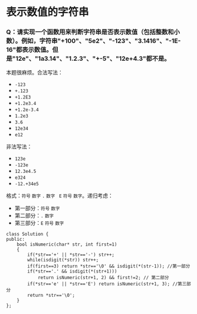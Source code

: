 # 表示数值的字符串

### Q：请实现一个函数用来判断字符串是否表示数值（包括整数和小数）。例如，字符串"+100"、"5e2"、"-123"、"3.1416"、"-1E-16"都表示数值。但是"12e"、"1a3.14"、"1.2.3"、"+-5"、"12e+4.3"都不是。

本题很麻烦。合法写法：
- `-123`
- `+.123`
- `+1.2E3`
- `+1.2e3.4`
- `+1.2e-3.4`
- `1.2e3`
- `3.6`
- `12e34`
- `e12`

非法写法：
- `123e`
- `-123e`
- `12.3e4.5`
- `e324`
- `-12.+34e5`

格式：`符号` `数字` `.` `数字 ` `E` `符号` `数字`。递归考虑：
- 第一部分：`符号` `数字`
- 第二部分：`.` `数字`
- 第三部分：`E` `符号` `数字`


```
class Solution {
public:
    bool isNumeric(char* str, int first=1)
    {
        if(*str=='+' || *str=='-') str++;
        while(isdigit(*str)) str++;
        if(first==3) return *str=='\0' && isdigit(*(str-1)); //第一部分
        if(*str=='.' && isdigit(*(str+1)))
            return isNumeric(str+1, 2) && first!=2; // 第二部分
        if(*str=='e' || *str=='E') return isNumeric(str+1, 3); //第三部分
        return *str=='\0';
    }
};
```










